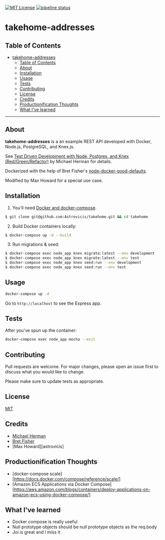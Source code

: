 [![MIT License][license-shield]][license-url]
[![pipeline status][pipeline-shield]][pipeline-url]

# takehome-addresses

## Table of Contents

- [takehome-addresses](#takehome-addresses)
  - [Table of Contents](#table-of-contents)
  - [About](#about)
  - [Installation](#installation)
  - [Usage](#usage)
  - [Tests](#tests)
  - [Contributing](#contributing)
  - [License](#license)
  - [Credits](#credits)
  - [Productionification Thoughts](#productionification-thoughts)
  - [What I've learned](#what-ive-learned)

---

## About

**takehome-addresses** is a an example REST API developed with Docker, Node.js, PostgreSQL, and Knex.js.

See [Test Driven Development with Node, Postgres, and Knex (Red/Green/Refactor)][mherman] by Michael Herman for details.

Dockerized with the help of Bret Fisher's [node-docker-good-defaults][nodedockerdefaults].

Modified by Max Howard for a special use case.

## Installation

1. You'll need [Docker and docker-compose][dc].

```bash
$ git clone git@github.com:Astrovicis/takehome.git && cd takehome
```

2. Build Docker containers locally:

```bash
$ docker-compose up -d --build
```

3. Run migrations & seed:

```bash
$ docker-compose exec node_app knex migrate:latest --env development
$ docker-compose exec node_app knex migrate:latest --env test
$ docker-compose exec node_app knex seed:run --env development
$ docker-compose exec node_app knex seed:run --env test
```

## Usage

```bash
docker-compose up -d
```

Go to `http://localhost` to see the Express app.

## Tests

After you've spun up the container:

```bash
docker-compose exec node_app mocha --exit
```

## Contributing

Pull requests are welcome. For major changes, please open an issue first to discuss what you would like to change.

Please make sure to update tests as appropriate.

## License

[MIT](LICENSE)

## Credits

- [Michael Herman][mherman]
- [Bret Fisher][nodedockerdefaults]
- [Max Howard][astrovicis]

[dc]: https://docs.docker.com/compose/
[mherman]: https://mherman.org/blog/test-driven-development-with-node/
[nodedockerdefaults]: https://github.com/BretFisher/node-docker-good-defaults
[license-shield]: https://img.shields.io/github/license/sophiabrandt/tdd-node-shows.svg?style=flat-square
[license-url]: https://github.com/sophiabrandt/tdd-node-shows/blob/master/LICENSE
[pipeline-shield]: https://gitlab.com/sophiabrandt/tdd-node-shows/badges/master/pipeline.svg?style=flat-square
[pipeline-url]: https://gitlab.com/sophiabrandt/tdd-node-shows/-/commits/master

## Productionification Thoughts

- [docker-compose scale][https://docs.docker.com/compose/reference/scale/]
- [Amazon ECS Applications via Docker Compose][https://aws.amazon.com/blogs/containers/deploy-applications-on-amazon-ecs-using-docker-compose/]

## What I've learned
- Docker compose is really useful
- Null prototype objects should be null prototype objects as the req.body
- Joi is great and I miss it